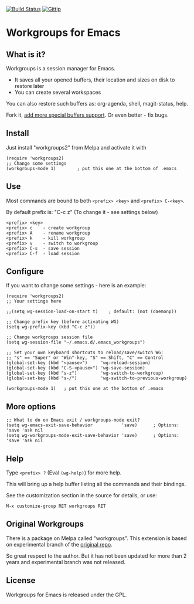 [![Build Status](https://travis-ci.org/pashinin/workgroups2.png?branch=master)](https://travis-ci.org/pashinin/workgroups2)
[![Gittip](http://img.shields.io/gittip/pashinin.png)](https://www.gittip.com/pashinin)

# Workgroups for Emacs

## What is it?

Workgroups is a session manager for Emacs.

- It saves all your opened buffers, their location and sizes on disk to restore later
- You can create several workspaces

You can also restore such buffers as: org-agenda, shell, magit-status, help.

Fork it, [add more special buffers support](https://github.com/pashinin/workgroups2/wiki/How-to-restore-a-specific-type-of-buffer). Or even better - fix bugs.

## Install

Just install "workgroups2" from Melpa and activate it with

    (require 'workgroups2)
    ;; Change some settings
    (workgroups-mode 1)        ; put this one at the bottom of .emacs

## Use

Most commands are bound to both `<prefix> <key>` and `<prefix> C-<key>`.

By default prefix is: "C-c z" (To change it - see settings below)

    <prefix> <key>
    <prefix> c    - create workgroup
    <prefix> A    - rename workgroup
    <prefix> k    - kill workgroup
    <prefix> v    - switch to workgroup
    <prefix> C-s  - save session
    <prefix> C-f  - load session

## Configure

If you want to change some settings - here is an example:

    (require 'workgroups2)
    ;; Your settings here

    ;;(setq wg-session-load-on-start t)    ; default: (not (daemonp))

    ;; Change prefix key (before activating WG)
    (setq wg-prefix-key (kbd "C-c z"))

    ;; Change workgroups session file
    (setq wg-session-file "~/.emacs.d/.emacs_workgroups")

    ;; Set your own keyboard shortcuts to reload/save/switch WG:
    ;; "s" == "Super" or "Win"-key, "S" == Shift, "C" == Control
    (global-set-key (kbd "<pause>")     'wg-reload-session)
    (global-set-key (kbd "C-S-<pause>") 'wg-save-session)
    (global-set-key (kbd "s-z")         'wg-switch-to-workgroup)
    (global-set-key (kbd "s-/")         'wg-switch-to-previous-workgroup)

    (workgroups-mode 1)   ; put this one at the bottom of .emacs

## More options

```elisp
;; What to do on Emacs exit / workgroups-mode exit?
(setq wg-emacs-exit-save-behavior           'save)      ; Options: 'save 'ask nil
(setq wg-workgroups-mode-exit-save-behavior 'save)      ; Options: 'save 'ask nil
```

## Help

Type `<prefix> ?` (Eval `(wg-help)`) for more help.

This will bring up a help buffer listing all the commands and their bindings.

See the customization section in the source for details, or use:

    M-x customize-group RET workgroups RET


## Original Workgroups

There is a package on Melpa called "workgroups".
This extension is based on experimental branch of the [original repo](http://github.com/tlh/workgroups.el).

So great respect to the author. But it has not been updated for more
than 2 years and experimental branch was not released.

## License

Workgroups for Emacs is released under the GPL.

